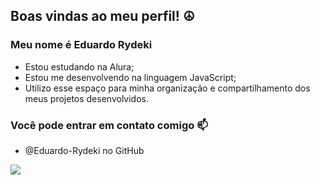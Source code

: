 ## Boas vindas ao meu perfil! ☮
### Meu nome é Eduardo Rydeki

- Estou estudando na Alura;
- Estou me desenvolvendo na linguagem JavaScript;
- Utilizo esse espaço para minha organização e compartilhamento dos meus projetos desenvolvidos.

### Você pode entrar em contato comigo 📫
- @Eduardo-Rydeki no GitHub

 ![](https://media1.tenor.com/m/C4u_Q9VzxRkAAAAC/marvel-future-fight-doctor-doom.gif)
